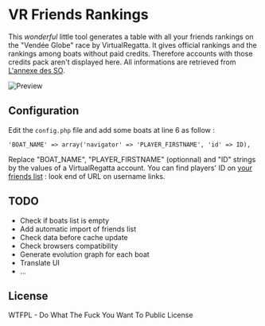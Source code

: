 # VR Friends Rankings

This *wonderful* little tool generates a table with all your friends rankings on the "Vendée Globe" race by VirtualRegatta.
It gives official rankings and the rankings among boats without paid credits. Therefore accounts with those credits pack aren't displayed here.
All informations are retrieved from [L'annexe des SO](http://vr-annexe.akroweb.fr).


![Preview](http://raw.github.com/NumEricR/VR-Friends-Rankings/master/Preview.png)



## Configuration

Edit the `config.php` file and add some boats at line 6 as follow :
```
'BOAT_NAME' => array('navigator' => 'PLAYER_FIRSTNAME', 'id' => ID),
```

Replace "BOAT_NAME", "PLAYER_FIRSTNAME" (optionnal) and "ID" strings by the values of a VirtualRegatta account.
You can find players' ID on [your friends list](http://www.virtualregatta.com/profil.php?section=friends) : look end of URL on username links.


## TODO

* Check if boats list is empty
* Add automatic import of friends list
* Check data before cache update
* Check browsers compatibility
* Generate evolution graph for each boat
* Translate UI
* ...


## License

 WTFPL - Do What The Fuck You Want To Public License